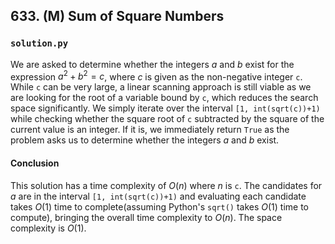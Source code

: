 ## 633. (M) Sum of Square Numbers

### `solution.py`
We are asked to determine whether the integers $a$ and $b$ exist for the expression $a^2 + b^2 = c$, where $c$ is given as the non-negative integer `c`. While `c` can be very large, a linear scanning approach is still viable as we are looking for the root of a variable bound by `c`, which reduces the search space significantly. We simply iterate over the interval `[1, int(sqrt(c))+1)` while checking whether the square root of `c` subtracted by the square of the current value is an integer. If it is, we immediately return `True` as the problem asks us to determine whether the integers $a$ and $b$ exist.  

#### Conclusion
This solution has a time complexity of $O(n)$ where $n$ is `c`. The candidates for $a$ are in the interval `[1, int(sqrt(c))+1)` and evaluating each candidate takes $O(1)$ time to complete(assuming Python's `sqrt()` takes $O(1)$ time to compute), bringing the overall time complexity to $O(n)$. The space complexity is $O(1)$.  
  

